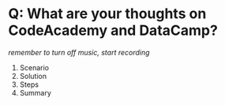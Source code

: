 # Q: What are your thoughts on CodeAcademy and DataCamp?

*remember to turn off music, start recording*

1. Scenario
2. Solution
3. Steps
4. Summary

